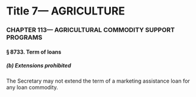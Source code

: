 
# Title 7— AGRICULTURE
### CHAPTER 113— AGRICULTURAL COMMODITY SUPPORT PROGRAMS
#### § 8733. Term of loans
##### (b) Extensions prohibited

The Secretary may not extend the term of a marketing assistance loan for any loan commodity.

